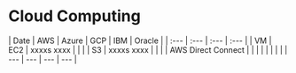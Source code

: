 # Cloud Computing

| Date       | AWS | Azure | GCP | IBM | Oracle |
| :---       | :--- | :--- | :---               |
| VM | EC2 | xxxxs xxxx |     |
|  | S3 | xxxxs xxxx |     |
|    | AWS Direct Connect |     |     |
|    |  |     |     |
| --- | --- | --- | --- |
